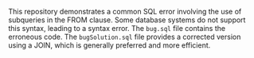 This repository demonstrates a common SQL error involving the use of subqueries in the FROM clause. Some database systems do not support this syntax, leading to a syntax error.  The `bug.sql` file contains the erroneous code.  The `bugSolution.sql` file provides a corrected version using a JOIN, which is generally preferred and more efficient.